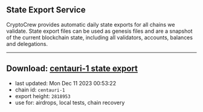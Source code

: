 ## State Export Service
CryptoCrew provides automatic daily state exports for all chains we validate. State export files can be used as genesis files and are a snapshot of the current blockchain state, including all validators, accounts, balances and delegations.

---
**Download: [centauri-1 state export](https://dl.ccvalidators.com/SERVICE/composable/centauri-1_export_2818953.json)**
---

- last updated: Mon Dec 11 2023 00:53:22
- chain id: `centauri-1`
- export height: `2818953`
- use for: airdrops, local tests, chain recovery
